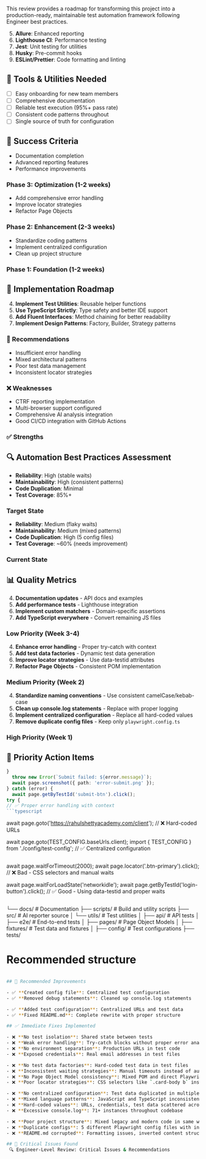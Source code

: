 # 

This review provides a roadmap for transforming this project into a production-ready, maintainable test automation framework following Engineer best practices.

5. **Allure**: Enhanced reporting
6. **Lighthouse CI**: Performance testing
7. **Jest**: Unit testing for utilities
8. **Husky**: Pre-commit hooks
9. **ESLint/Prettier**: Code formatting and linting

## 🔧 Tools & Utilities Needed

- [ ] Easy onboarding for new team members
- [ ] Comprehensive documentation
- [ ] Reliable test execution (95%+ pass rate)
- [ ] Consistent code patterns throughout
- [ ] Single source of truth for configuration

## 📝 Success Criteria

- Documentation completion
- Advanced reporting features
- Performance improvements

### Phase 3: Optimization (1-2 weeks)

- Add comprehensive error handling
- Improve locator strategies
- Refactor Page Objects

### Phase 2: Enhancement (2-3 weeks)

- Standardize coding patterns
- Implement centralized configuration
- Clean up project structure

### Phase 1: Foundation (1-2 weeks)

## 🚀 Implementation Roadmap

4. **Implement Test Utilities**: Reusable helper functions
5. **Use TypeScript Strictly**: Type safety and better IDE support
6. **Add Fluent Interfaces**: Method chaining for better readability
7. **Implement Design Patterns**: Factory, Builder, Strategy patterns

### 🎯 Recommendations

- Insufficient error handling
- Mixed architectural patterns
- Poor test data management
- Inconsistent locator strategies

### ❌ Weaknesses

- CTRF reporting implementation
- Multi-browser support configured
- Comprehensive AI analysis integration
- Good CI/CD integration with GitHub Actions

### ✅ Strengths

## 🔍 Automation Best Practices Assessment

- **Reliability**: High (stable waits)
- **Maintainability**: High (consistent patterns)
- **Code Duplication**: Minimal
- **Test Coverage**: 85%+

### Target State

- **Reliability**: Medium (flaky waits)
- **Maintainability**: Medium (mixed patterns)
- **Code Duplication**: High (5 config files)
- **Test Coverage**: ~60% (needs improvement)

### Current State

## 📊 Quality Metrics

4. **Documentation updates** - API docs and examples
5. **Add performance tests** - Lighthouse integration
6. **Implement custom matchers** - Domain-specific assertions
7. **Add TypeScript everywhere** - Convert remaining JS files

### Low Priority (Week 3-4)

4. **Enhance error handling** - Proper try-catch with context
5. **Add test data factories** - Dynamic test data generation
6. **Improve locator strategies** - Use data-testid attributes
7. **Refactor Page Objects** - Consistent POM implementation

### Medium Priority (Week 2)

4. **Standardize naming conventions** - Use consistent camelCase/kebab-case
5. **Clean up console.log statements** - Replace with proper logging
6. **Implement centralized configuration** - Replace all hard-coded values
7. **Remove duplicate config files** - Keep only `playwright.config.ts`

### High Priority (Week 1)

## 🎯 Priority Action Items

```ts
}
  throw new Error(`Submit failed: ${error.message}`);
  await page.screenshot({ path: 'error-submit.png' });
} catch (error) {
  await page.getByTestId('submit-btn').click();
try {
// ✅ Proper error handling with context
```typescript

```

await page.goto('https://rahulshettyacademy.com/client');
// ❌ Hard-coded URLs

await page.goto(TEST_CONFIG.baseUrls.client);
import { TEST_CONFIG } from './config/test-config';
// ✅ Centralized configuration

```typescript

```

await page.waitForTimeout(2000);
await page.locator('.btn-primary').click();
// ❌ Bad - CSS selectors and manual waits

await page.waitForLoadState('networkidle');
await page.getByTestId('login-button').click();
// ✅ Good - Using data-testid and proper waits

```typescript

```

└── docs/               # Documentation
├── scripts/             # Build and utility scripts
├── src/                 # AI reporter source
│   └── utils/           # Test utilities
│   ├── api/             # API tests
│   ├── e2e/             # End-to-end tests
│   ├── pages/           # Page Object Models
│   ├── fixtures/         # Test data and fixtures
│   ├── config/           # Test configurations
├── tests/

# Recommended structure

```bash

## 🔧 Recommended Improvements

- ✅ **Created config file**: Centralized test configuration
- ✅ **Removed debug statements**: Cleaned up console.log statements

- ✅ **Added test configuration**: Centralized URLs and test data
- ✅ **Fixed README.md**: Complete rewrite with proper structure

## ✅ Immediate Fixes Implemented

- ❌ **No test isolation**: Shared state between tests
- ❌ **Weak error handling**: Try-catch blocks without proper error analysis
- ❌ **No environment separation**: Production URLs in test code
- ❌ **Exposed credentials**: Real email addresses in test files

- ❌ **No test data factories**: Hard-coded test data in test files
- ❌ **Inconsistent waiting strategies**: Manual timeouts instead of auto-wait
- ❌ **No Page Object Model consistency**: Mixed POM and direct Playwright calls
- ❌ **Poor locator strategies**: CSS selectors like `.card-body b` instead of data-testid

- ❌ **No centralized configuration**: Test data duplicated in multiple places
- ❌ **Mixed language patterns**: JavaScript and TypeScript inconsistently used
- ❌ **Hard-coded values**: URLs, credentials, test data scattered across files
- ❌ **Excessive console.log**: 71+ instances throughout codebase

- ❌ **Poor project structure**: Mixed legacy and modern code in same workspace
- ❌ **Duplicate configs**: 5 different Playwright config files with inconsistent settings
- ❌ **README.md corrupted**: Formatting issues, inverted content structure

## 🚨 Critical Issues Found
 🔍 Engineer-Level Review: Critical Issues & Recommendations
```